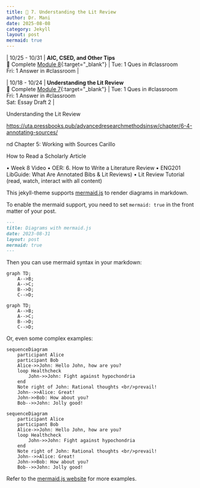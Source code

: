 ```yaml
---
title: 📖 7. Understanding the Lit Review
author: Dr. Mani
date: 2025-08-08
category: Jekyll
layout: post
mermaid: true
---
```


| 10/25 - 10/31 | **AIC, CSED, and Other Tips** <br/> 🔖 Complete [Module 8](/eng201-oer/jekyll/2025-08-09-w9.html){:target="_blank"} | Tue: 1 Ques in #classroom <br/> Fri: 1 Answer in #classroom | 

| 10/18 - 10/24 | **Understanding the Lit Review** <br/> 🔖 Complete [Module 7](/eng201-oer/jekyll/2025-08-08-w8.html){:target="_blank"} | Tue: 1 Ques in #classroom <br/> Fri: 1 Answer in #classroom <br/> Sat: Essay Draft 2 |

Understanding the Lit Review


https://uta.pressbooks.pub/advancedresearchmethodsinsw/chapter/6-4-annotating-sources/


nd Chapter 5: Working with Sources
Carillo

How to Read a Scholarly Article

•	Week 8 Video
•	OER: 6. How to Write a Literature Review
•	ENG201 LibGuide: What Are Annotated Bibs & Lit Reviews)
•	Lit Review Tutorial (read, watch, interact with all content)




This jekyll-theme supports [mermaid.js](https://mermaid.js.org/) to render diagrams
in markdown.

To enable the mermaid support, you need to set `mermaid: true` in the front matter
of your post.

```markdown
---
title: Diagrams with mermaid.js
date: 2023-08-31
layout: post
mermaid: true
---
```

Then you can use mermaid syntax in your markdown:

```
graph TD;
    A-->B;
    A-->C;
    B-->D;
    C-->D;
```

```mermaid
graph TD;
    A-->B;
    A-->C;
    B-->D;
    C-->D;
```

Or, even some complex examples:

```
sequenceDiagram
    participant Alice
    participant Bob
    Alice->>John: Hello John, how are you?
    loop Healthcheck
        John->>John: Fight against hypochondria
    end
    Note right of John: Rational thoughts <br/>prevail!
    John-->>Alice: Great!
    John->>Bob: How about you?
    Bob-->>John: Jolly good!
```

```mermaid
sequenceDiagram
    participant Alice
    participant Bob
    Alice->>John: Hello John, how are you?
    loop Healthcheck
        John->>John: Fight against hypochondria
    end
    Note right of John: Rational thoughts <br/>prevail!
    John-->>Alice: Great!
    John->>Bob: How about you?
    Bob-->>John: Jolly good!
```

Refer to the [mermaid.js website](https://mermaid.js.org/intro/) for more examples.
